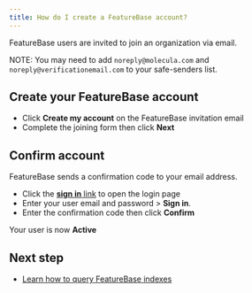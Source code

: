 ```yaml
---
title: How do I create a FeatureBase account?
---
```


FeatureBase users are invited to join an organization via email.

NOTE: You may need to add `noreply@molecula.com` and `noreply@verificationemail.com` to your safe-senders list.

## Create your FeatureBase account

* Click **Create my account** on the FeatureBase invitation email
* Complete the joining form then click **Next**

## Confirm account

FeatureBase sends a confirmation code to your email address.

* Click the [**sign in** link](https://cloud.featurebase.com/login) to open the login page
* Enter your user email and password > **Sign in**.
* Enter the confirmation code then click **Confirm**

Your user is now **Active**

## Next step

* [Learn how to query FeatureBase indexes](/cloud/query-cloud-data/querydata)
